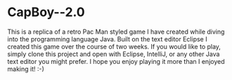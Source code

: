 # CapBoy--2.0

This is a replica of a retro Pac Man styled game I have created while diving into the programming language Java. Built on the
text editor Eclipse I created this game over the course of two weeks. If you would like to play, simply clone this project
and open with Eclipse, IntelliJ, or any other Java text editor you might prefer. I hope you enjoy playing it more than I 
enjoyed making it! :-)
